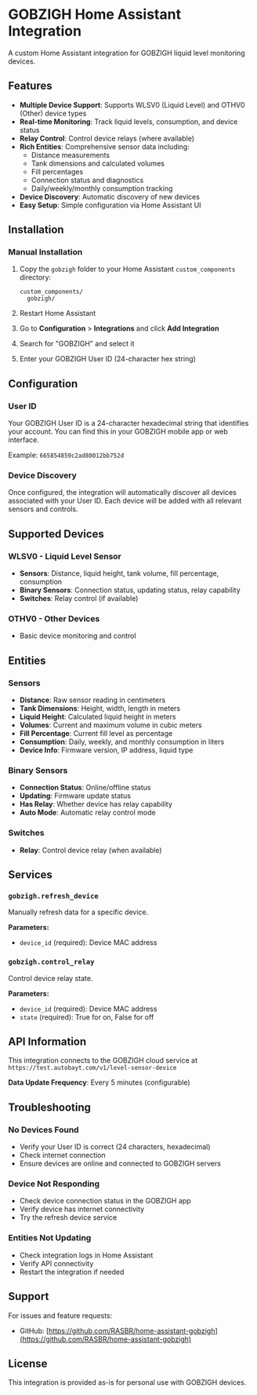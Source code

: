 # GOBZIGH Home Assistant Integration

A custom Home Assistant integration for GOBZIGH liquid level monitoring devices.

## Features

- **Multiple Device Support**: Supports WLSV0 (Liquid Level) and OTHV0 (Other) device types
- **Real-time Monitoring**: Track liquid levels, consumption, and device status
- **Relay Control**: Control device relays (where available)
- **Rich Entities**: Comprehensive sensor data including:
  - Distance measurements
  - Tank dimensions and calculated volumes
  - Fill percentages
  - Connection status and diagnostics
  - Daily/weekly/monthly consumption tracking
- **Device Discovery**: Automatic discovery of new devices
- **Easy Setup**: Simple configuration via Home Assistant UI

## Installation

### Manual Installation

1. Copy the `gobzigh` folder to your Home Assistant `custom_components` directory:
   ```
   custom_components/
     gobzigh/
   ```

2. Restart Home Assistant

3. Go to **Configuration** > **Integrations** and click **Add Integration**

4. Search for "GOBZIGH" and select it

5. Enter your GOBZIGH User ID (24-character hex string)

## Configuration

### User ID
Your GOBZIGH User ID is a 24-character hexadecimal string that identifies your account. You can find this in your GOBZIGH mobile app or web interface.

Example: `665854859c2ad80012bb752d`

### Device Discovery
Once configured, the integration will automatically discover all devices associated with your User ID. Each device will be added with all relevant sensors and controls.

## Supported Devices

### WLSV0 - Liquid Level Sensor
- **Sensors**: Distance, liquid height, tank volume, fill percentage, consumption
- **Binary Sensors**: Connection status, updating status, relay capability
- **Switches**: Relay control (if available)

### OTHV0 - Other Devices
- Basic device monitoring and control

## Entities

### Sensors
- **Distance**: Raw sensor reading in centimeters
- **Tank Dimensions**: Height, width, length in meters
- **Liquid Height**: Calculated liquid height in meters
- **Volumes**: Current and maximum volume in cubic meters
- **Fill Percentage**: Current fill level as percentage
- **Consumption**: Daily, weekly, and monthly consumption in liters
- **Device Info**: Firmware version, IP address, liquid type

### Binary Sensors
- **Connection Status**: Online/offline status
- **Updating**: Firmware update status
- **Has Relay**: Whether device has relay capability
- **Auto Mode**: Automatic relay control mode

### Switches
- **Relay**: Control device relay (when available)

## Services

### `gobzigh.refresh_device`
Manually refresh data for a specific device.

**Parameters:**
- `device_id` (required): Device MAC address

### `gobzigh.control_relay`
Control device relay state.

**Parameters:**
- `device_id` (required): Device MAC address
- `state` (required): True for on, False for off

## API Information

This integration connects to the GOBZIGH cloud service at `https://test.autobayt.com/v1/level-sensor-device`

**Data Update Frequency**: Every 5 minutes (configurable)

## Troubleshooting

### No Devices Found
- Verify your User ID is correct (24 characters, hexadecimal)
- Check internet connection
- Ensure devices are online and connected to GOBZIGH servers

### Device Not Responding
- Check device connection status in the GOBZIGH app
- Verify device has internet connectivity
- Try the refresh device service

### Entities Not Updating
- Check integration logs in Home Assistant
- Verify API connectivity
- Restart the integration if needed

## Support

For issues and feature requests:
- GitHub: [https://github.com/RASBR/home-assistant-gobzigh](https://github.com/RASBR/home-assistant-gobzigh)

## License

This integration is provided as-is for personal use with GOBZIGH devices.
